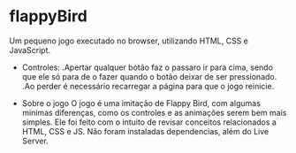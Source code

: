 # flappyBird

Um pequeno jogo executado no browser, utilizando HTML, CSS e JavaScript. 

- Controles:
.Apertar qualquer botão faz o passaro ir para cima, sendo que ele só para de o fazer quando o botão deixar de ser pressionado.
.Ao perder é necessário recarregar a página para que o jogo reinicie.

- Sobre o jogo
O jogo é uma imitação de Flappy Bird, com algumas minimas diferenças, como os controles e as animações serem bem mais simples. Ele foi feito com o intuito de revisar conceitos relacionados a HTML, CSS e JS. Não foram instaladas dependencias, além do Live Server.
